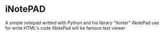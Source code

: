 # iNotePAD
A simple notepad writted with Python and his library "tkinter"
iNotePad use for write HTML's code
iNotePad will be famous text viewer
